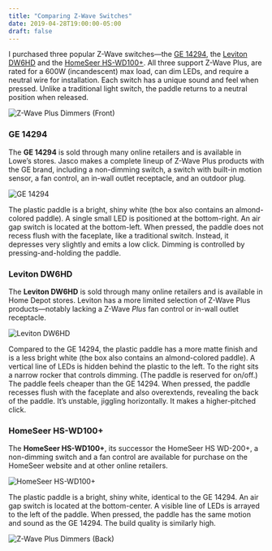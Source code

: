 ```yaml
---
title: "Comparing Z-Wave Switches"
date: 2019-04-28T19:00:00-05:00
draft: false
---
```


I purchased three popular Z-Wave switches—the [GE 14294][1], the [Leviton DW6HD][2] and the [HomeSeer HS-WD100+][3]. All three support Z-Wave Plus, are rated for a 600W (incandescent) max load, can dim LEDs, and require a neutral wire for installation. Each switch has a unique sound and feel when pressed. Unlike a traditional light switch, the paddle returns to a neutral position when released.

<!--more-->

![Z-Wave Plus Dimmers (Front)](/uploads/2019/b0ff65f74b.jpg)

### GE 14294

The **GE 14294** is sold through many online retailers and is available in Lowe’s stores. Jasco makes a complete lineup of Z-Wave Plus products with the GE brand, including a non-dimming switch, a switch with built-in motion sensor, a fan control, an in-wall outlet receptacle, and an outdoor plug.

![GE 14294](/uploads/2019/a640533067.jpg)

The plastic paddle is a bright, shiny white (the box also contains an almond-colored paddle). A single small LED is positioned at the bottom-right. An air gap switch is located at the bottom-left. When pressed, the paddle does not recess flush with the faceplate, like a traditional switch. Instead, it depresses very slightly and emits a low click. Dimming is controlled by pressing-and-holding the paddle.

### Leviton DW6HD

The **Leviton DW6HD** is sold through many online retailers and is available in Home Depot stores. Leviton has a more limited selection of Z-Wave Plus products—notably lacking a Z-Wave *Plus* fan control or in-wall outlet receptacle.

![Leviton DW6HD](/uploads/2019/3025436ad6.jpg)

Compared to the GE 14294, the plastic paddle has a more matte finish and is a less bright white (the box also contains an almond-colored paddle). A vertical line of LEDs is hidden behind the plastic to the left. To the right sits a narrow rocker that controls dimming. (The paddle is reserved for on/off.) The paddle feels cheaper than the GE 14294. When pressed, the paddle recesses flush with the faceplate and also overextends, revealing the back of the paddle. It’s unstable, jiggling horizontally. It makes a higher-pitched click.

### HomeSeer HS-WD100+

The **HomeSeer HS-WD100+**, its successor the HomeSeer HS WD-200+, a non-dimming switch and a fan control are available for purchase on the HomeSeer website and at other online retailers.

![HomeSeer HS-WD100+](/uploads/2019/87179809ce.jpg)

The plastic paddle is a bright, shiny white, identical to the GE 14294. An air gap switch is located at the bottom-center. A visible line of LEDs is arrayed to the left of the paddle. When pressed, the paddle has the same motion and sound as the GE 14294. The build quality is similarly high.

![Z-Wave Plus Dimmers (Back)](/uploads/2019/e936e60230.jpg)

[1]:	https://byjasco.com/products/ge-z-wave-plus-wall-smart-dimmer
[2]:	https://store.leviton.com/collections/decora-smart/products/decora-smart-wi-fi-600w-universal-led-incandescent-dimmer-dw6hd-1bz?variant=35006868355
[3]:	https://homeseer.com/wp-content/uploads/2018/06/HS-WD100-Manual-6a.pdf
